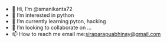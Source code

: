 - 👋 Hi, I’m @smanikanta72
- 👀 I’m interested in python
- 🌱 I’m currently learning pyton, hacking
- 💞️ I’m looking to collaborate on ...
- 📫 How to reach me email me:siraparapuabhinay@gmail.com


<!---
smanikanta72/smanikanta72 is a ✨ special ✨ repository because its `README.md` (this file) appears on your GitHub profile.
You can click the Preview link to take a look at your changes.
--->
